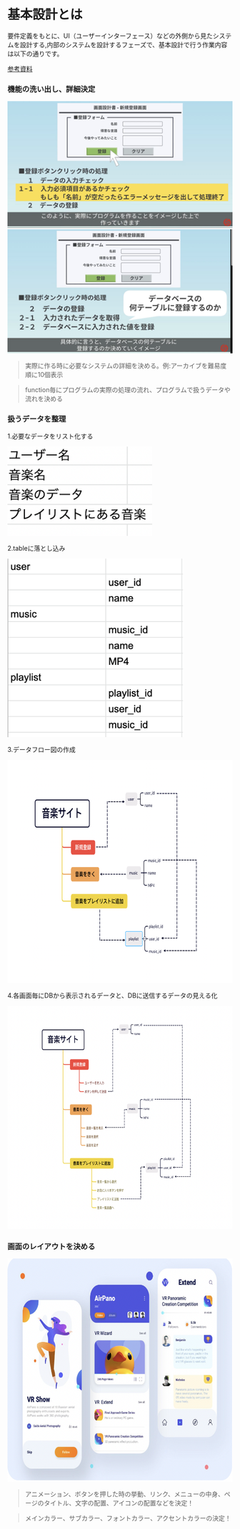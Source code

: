# 基本設計とは

要件定義をもとに、UI（ユーザーインターフェース）などの外側から見たシステムを設計する,内部のシステムを設計するフェーズで、基本設計で行う作業内容は以下の通りです。

[参考資料](https://anken-hyouban.com/blog/2019/11/20/basic-design/)

### 機能の洗い出し、詳細決定

<img src="./img/詳細決定001.png">

<img src="./img/詳細決定002.png">

> 実際に作る時に必要なシステムの詳細を決める。例:アーカイブを難易度順に10個表示

> function毎にプログラムの実際の処理の流れ、プログラムで扱うデータや流れを決める

### 扱うデータを整理

1.必要なデータをリスト化する

  <img src="./img/DB設計001.png" height="200px">

2.tableに落とし込み

  <img src="./img/DB設計002.png" height="400px">

3.データフロー図の作成

  <img src="./img/DB設計003.png" height="500px">

4.各画面毎にDBから表示されるデータと、DBに送信するデータの見える化

<img src="./img/DB設計004.png" height="500px">

### 画面のレイアウトを決める

<img src="./img/レイアウト.png" height="500px">

> アニメーション、ボタンを押した時の挙動、リンク、メニューの中身、ページのタイトル、文字の配置、アイコンの配置などを決定！

> メインカラー、サブカラー、フォントカラー、アクセントカラーの決定！
